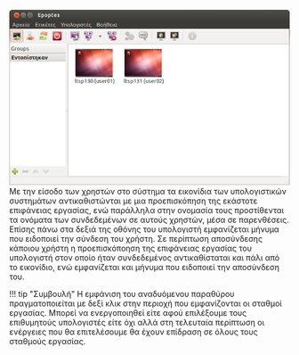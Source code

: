 [![](Epoptes_login_user.png)](Epoptes_login_user.png)
Με την είσοδο των χρηστών στο σύστημα τα εικονίδια των υπολογιστικών συστημάτων
αντικαθιστώνται με μια προεπισκόπηση της εκάστοτε επιφάνειας
εργασίας, ενώ παράλληλα στην ονομασία τους προστίθενται τα ονόματα
των συνδεδεμένων σε αυτούς χρηστών, μέσα σε παρενθέσεις. Επίσης πάνω στα
δεξιά της οθόνης του υπολογιστή εμφανίζεται μήνυμα που ειδοποιεί την
σύνδεση του χρήστη. Σε περίπτωση αποσύνδεσης κάποιου χρήστη η
προεπισκόποηση της επιφάνειας εργασίας του υπολογιστή στον οποίο
ήταν συνδεδεμένος αντικαθίσταται και πάλι από το εικονίδιο, ενώ
εμφανίζεται και μήνυμα που ειδοποιεί την αποσύνδεση του.

!!! tip "Συμβουλή"
    Η εμφάνιση του αναδυόμενου παραθύρου πραγματοποιείται με δεξί κλικ στην περιοχή που εμφανίζονται οι σταθμοί εργασίας. Μπορεί να ενεργοποιηθεί είτε αφού επιλέξουμε τους επιθυμητούς υπολογιστές είτε όχι αλλά στη τελευταία περίπτωση οι ενέργειες που θα επιτελέσουμε θα έχουν επίδραση σε όλους τους σταθμούς εργασίας.
